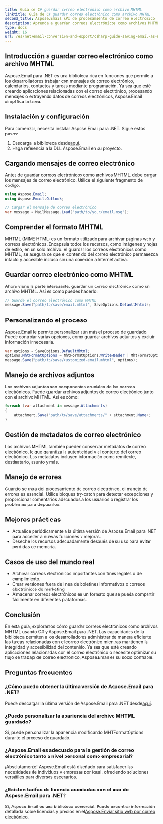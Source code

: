 ```yaml
---
title: Guía de C# guardar correo electrónico como archivo MHTML
linktitle: Guía de C# guardar correo electrónico como archivo MHTML
second_title: Aspose.Email API de procesamiento de correo electrónico .NET
description: Aprenda a guardar correos electrónicos como archivos MHTML usando C# y Aspose.Email para .NET. Guía paso a paso con ejemplos de código y preguntas frecuentes.
type: docs
weight: 16
url: /es/net/email-conversion-and-export/csharp-guide-saving-email-as-mhtml-file/
---
```


## Introducción a guardar correo electrónico como archivo MHTML

Aspose.Email para .NET es una biblioteca rica en funciones que permite a los desarrolladores trabajar con mensajes de correo electrónico, calendarios, contactos y tareas mediante programación. Ya sea que esté creando aplicaciones relacionadas con el correo electrónico, procesando mensajes o extrayendo datos de correos electrónicos, Aspose.Email simplifica la tarea.

## Instalación y configuración

Para comenzar, necesita instalar Aspose.Email para .NET. Sigue estos pasos:

1.  Descarga la biblioteca desde[aquí](https://releases.aspose.com/email/net).
2. Haga referencia a la DLL Aspose.Email en su proyecto.

## Cargando mensajes de correo electrónico

Antes de guardar correos electrónicos como archivos MHTML, debe cargar los mensajes de correo electrónico. Utilice el siguiente fragmento de código:

```csharp
using Aspose.Email;
using Aspose.Email.Outlook;

// Cargar el mensaje de correo electrónico
var message = MailMessage.Load("path/to/your/email.msg");
```

## Comprender el formato MHTML

MHTML (MIME HTML) es un formato utilizado para archivar páginas web y correos electrónicos. Encapsula todos los recursos, como imágenes y hojas de estilo, en un solo archivo. Al guardar los correos electrónicos como MHTML, se asegura de que el contenido del correo electrónico permanezca intacto y accesible incluso sin una conexión a Internet activa.

## Guardar correo electrónico como MHTML

Ahora viene la parte interesante: guardar un correo electrónico como un archivo MHTML. Así es como puedes hacerlo:

```csharp
// Guarde el correo electrónico como MHTML
message.Save("path/to/save/email.mhtml", SaveOptions.DefaultMhtml);
```

## Personalizando el proceso

Aspose.Email le permite personalizar aún más el proceso de guardado. Puede controlar varias opciones, como guardar archivos adjuntos y excluir información innecesaria.

```csharp
var options = SaveOptions.DefaultMhtml;
options.MhtFormatOptions = MhtFormatOptions.WriteHeader | MhtFormatOptions.HideExtraPrintHeader;
message.Save("path/to/save/customized-email.mhtml", options);
```

## Manejo de archivos adjuntos

Los archivos adjuntos son componentes cruciales de los correos electrónicos. Puede guardar archivos adjuntos de correo electrónico junto con el archivo MHTML. Así es cómo:

```csharp
foreach (var attachment in message.Attachments)
{
    attachment.Save("path/to/save/attachments/" + attachment.Name);
}
```

## Gestión de metadatos de correo electrónico

Los archivos MHTML también pueden conservar metadatos de correo electrónico, lo que garantiza la autenticidad y el contexto del correo electrónico. Los metadatos incluyen información como remitente, destinatario, asunto y más.

## Manejo de errores

Cuando se trata del procesamiento de correo electrónico, el manejo de errores es esencial. Utilice bloques try-catch para detectar excepciones y proporcionar comentarios adecuados a los usuarios o registrar los problemas para depurarlos.

## Mejores prácticas

- Actualice periódicamente a la última versión de Aspose.Email para .NET para acceder a nuevas funciones y mejoras.
- Deseche los recursos adecuadamente después de su uso para evitar pérdidas de memoria.

## Casos de uso del mundo real

- Archivar correos electrónicos importantes con fines legales o de cumplimiento.
- Crear versiones fuera de línea de boletines informativos o correos electrónicos de marketing.
- Almacenar correos electrónicos en un formato que se pueda compartir fácilmente en diferentes plataformas.

## Conclusión

En esta guía, exploramos cómo guardar correos electrónicos como archivos MHTML usando C# y Aspose.Email para .NET. Las capacidades de la biblioteca permiten a los desarrolladores administrar de manera eficiente las tareas relacionadas con el correo electrónico mientras mantienen la integridad y accesibilidad del contenido. Ya sea que esté creando aplicaciones relacionadas con el correo electrónico o necesite optimizar su flujo de trabajo de correo electrónico, Aspose.Email es su socio confiable.

## Preguntas frecuentes

### ¿Cómo puedo obtener la última versión de Aspose.Email para .NET?

 Puede descargar la última versión de Aspose.Email para .NET desde[aquí](https://releases.aspose.com/email/net).

### ¿Puedo personalizar la apariencia del archivo MHTML guardado?

Sí, puede personalizar la apariencia modificando MHTFormatOptions durante el proceso de guardado.

### ¿Aspose.Email es adecuado para la gestión de correo electrónico tanto a nivel personal como empresarial?

¡Absolutamente! Aspose.Email está diseñado para satisfacer las necesidades de individuos y empresas por igual, ofreciendo soluciones versátiles para diversos escenarios.

### ¿Existen tarifas de licencia asociadas con el uso de Aspose.Email para .NET?

Sí, Aspose.Email es una biblioteca comercial. Puede encontrar información detallada sobre licencias y precios en el[Aspose.Enviar sitio web por correo electrónico](https://www.aspose.com/purchase/default.aspx).